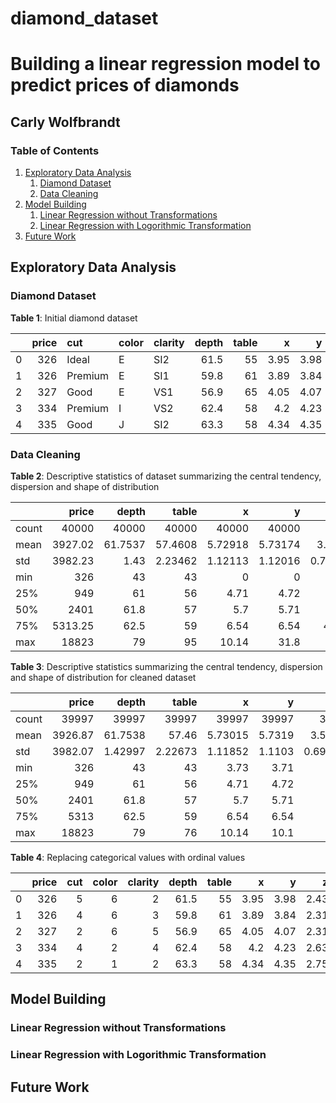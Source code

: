 # diamond_dataset
# Building a linear regression model to predict prices of diamonds
## Carly Wolfbrandt

### Table of Contents
1. [Exploratory Data Analysis](#eda)
    1. [Diamond Dataset](#dataset) 
    2. [Data Cleaning](#cleaning)
4. [Model Building](#model)
    1. [Linear Regression without Transformations](#notransform)
    2. [Linear Regression with Logorithmic Transformation](#transform)
5. [Future Work](#future_work)

## Exploratory Data Analysis <a name="eda"></a>

### Diamond Dataset <a name="dataset"></a>

**Table 1**: Initial diamond dataset 

|    |   price | cut     | color   | clarity   |   depth |   table |    x |    y |    z |
|---:|--------:|:--------|:--------|:----------|--------:|--------:|-----:|-----:|-----:|
|  0 |     326 | Ideal   | E       | SI2       |    61.5 |      55 | 3.95 | 3.98 | 2.43 |
|  1 |     326 | Premium | E       | SI1       |    59.8 |      61 | 3.89 | 3.84 | 2.31 |
|  2 |     327 | Good    | E       | VS1       |    56.9 |      65 | 4.05 | 4.07 | 2.31 |
|  3 |     334 | Premium | I       | VS2       |    62.4 |      58 | 4.2  | 4.23 | 2.63 |
|  4 |     335 | Good    | J       | SI2       |    63.3 |      58 | 4.34 | 4.35 | 2.75 |

### Data Cleaning <a name="cleaning"></a>

**Table 2**: Descriptive statistics of dataset summarizing the central tendency, dispersion and shape of distribution

|       |    price |      depth |       table |           x |           y |            z |
|:------|---------:|-----------:|------------:|------------:|------------:|-------------:|
| count | 40000    | 40000      | 40000       | 40000       | 40000       | 40000        |
| mean  |  3927.02 |    61.7537 |    57.4608  |     5.72918 |     5.73174 |     3.53813  |
| std   |  3982.23 |     1.43   |     2.23462 |     1.12113 |     1.12016 |     0.709047 |
| min   |   326    |    43      |    43       |     0       |     0       |     0        |
| 25%   |   949    |    61      |    56       |     4.71    |     4.72    |     2.91     |
| 50%   |  2401    |    61.8    |    57       |     5.7     |     5.71    |     3.52     |
| 75%   |  5313.25 |    62.5    |    59       |     6.54    |     6.54    |     4.0325   |
| max   | 18823    |    79      |    95       |    10.14    |    31.8     |    31.8      |

**Table 3**: Descriptive statistics summarizing the central tendency, dispersion and shape of distribution for cleaned dataset

|       |    price |       depth |       table |           x |          y |            z |
|:------|---------:|------------:|------------:|------------:|-----------:|-------------:|
| count | 39997    | 39997       | 39997       | 39997       | 39997      | 39997        |
| mean  |  3926.87 |    61.7538  |    57.46    |     5.73015 |     5.7319 |     3.53868  |
| std   |  3982.07 |     1.42997 |     2.22673 |     1.11852 |     1.1103 |     0.691385 |
| min   |   326    |    43       |    43       |     3.73    |     3.71   |     1.07     |
| 25%   |   949    |    61       |    56       |     4.71    |     4.72   |     2.91     |
| 50%   |  2401    |    61.8     |    57       |     5.7     |     5.71   |     3.53     |
| 75%   |  5313    |    62.5     |    59       |     6.54    |     6.54   |     4.03     |
| max   | 18823    |    79       |    76       |    10.14    |    10.1    |     6.43     |

**Table 4**: Replacing categorical values with ordinal values

|    |   price |   cut |   color |   clarity |   depth |   table |    x |    y |    z |
|---:|--------:|------:|--------:|----------:|--------:|--------:|-----:|-----:|-----:|
|  0 |     326 |     5 |       6 |         2 |    61.5 |      55 | 3.95 | 3.98 | 2.43 |
|  1 |     326 |     4 |       6 |         3 |    59.8 |      61 | 3.89 | 3.84 | 2.31 |
|  2 |     327 |     2 |       6 |         5 |    56.9 |      65 | 4.05 | 4.07 | 2.31 |
|  3 |     334 |     4 |       2 |         4 |    62.4 |      58 | 4.2  | 4.23 | 2.63 |
|  4 |     335 |     2 |       1 |         2 |    63.3 |      58 | 4.34 | 4.35 | 2.75 |


## Model Building <a name="model"></a>

### Linear Regression without Transformations  <a name="notransform"></a>

### Linear Regression with Logorithmic Transformation <a name="transform"></a>

## Future Work <a name="future_work"></a>








